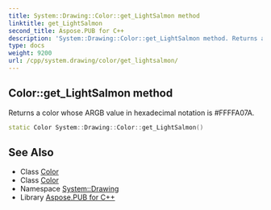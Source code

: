 ```yaml
---
title: System::Drawing::Color::get_LightSalmon method
linktitle: get_LightSalmon
second_title: Aspose.PUB for C++
description: 'System::Drawing::Color::get_LightSalmon method. Returns a color whose ARGB value in hexadecimal notation is #FFFFA07A in C++.'
type: docs
weight: 9200
url: /cpp/system.drawing/color/get_lightsalmon/
---
```

## Color::get_LightSalmon method


Returns a color whose ARGB value in hexadecimal notation is #FFFFA07A.

```cpp
static Color System::Drawing::Color::get_LightSalmon()
```

## See Also

* Class [Color](../)
* Class [Color](../)
* Namespace [System::Drawing](../../)
* Library [Aspose.PUB for C++](../../../)
